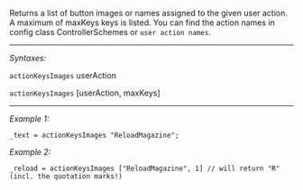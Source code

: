 Returns a list of button images or names assigned to the given user action.
A maximum of maxKeys keys is listed.
You can find the action names in config class ControllerSchemes or `user action names`.


---
*Syntaxes:*

`actionKeysImages` userAction

`actionKeysImages` [userAction, maxKeys]

---
*Example 1:*

```sqf
_text = actionKeysImages "ReloadMagazine";
```

*Example 2:*

```sqf
_reload = actionKeysImages ["ReloadMagazine", 1] // will return "R" (incl. the quotation marks!)
```